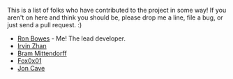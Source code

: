 This is a list of folks who have contributed to the project in some way!
If you aren't on here and think you should be, please drop me a line,
file a bug, or just send a pull request. :)

* [Ron Bowes](https://github.com/iagox86) - Me! The lead developer.
* [Irvin Zhan](https://github.com/izhan)
* [Bram Mittendorff](https://github.com/brammittendorff)
* [Fox0x01](https://github.com/Fox0x01)
* [Jon Cave](https://github.com/joncave)
